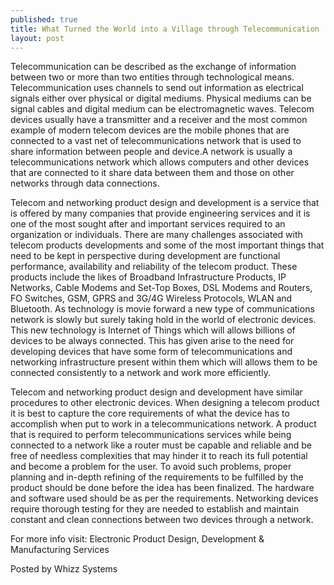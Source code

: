 ```yaml
---
published: true
title: What Turned the World into a Village through Telecommunication
layout: post
---
```

Telecommunication can be described as the exchange of information between two or more than two entities through technological means. Telecommunication uses channels to send out information as electrical signals either over physical or digital mediums. Physical mediums can be signal cables and digital medium can be electromagnetic waves. Telecom devices usually have a transmitter and a receiver and the most common example of modern telecom devices are the mobile phones that are connected to a vast net of telecommunications network that is used to share information between people and device.A network is usually a telecommunications network which allows computers and other devices that are connected to it share data between them and those on other networks through data connections.

Telecom and networking product design and development is a service that is offered by many companies that provide engineering services and it is one of the most sought after and important services required to an organization or individuals. There are many challenges associated with telecom products developments and some of the most important things that need to be kept in perspective during development are functional performance, availability and reliability of the telecom product. These products include the likes of Broadband Infrastructure Products, IP Networks, Cable Modems and Set-Top Boxes, DSL Modems and Routers, FO Switches, GSM, GPRS and 3G/4G Wireless Protocols, WLAN and Bluetooth. As technology is movie forward a new type of communications network is slowly but surely taking hold in the world of electronic devices. This new technology is Internet of Things which will allows billions of devices to be always connected. This has given arise to the need for developing devices that have some form of telecommunications and networking infrastructure present within them which will allows them to be connected consistently to a network and work more efficiently. 

Telecom and networking product design and development have similar procedures to other electronic devices. When designing a telecom product it is best to capture the core requirements of what the device has to accomplish when put to work in a telecommunications network. A product that is required to perform telecommunications services while being connected to a network like a router must be capable and reliable and be free of needless complexities that may hinder it to reach its full potential and become a problem for the user. To avoid such problems, proper planning and in-depth refining of the requirements to be fulfilled by the product should be done before the idea has been finalized. The hardware and software used should be as per the requirements. Networking devices require thorough testing for they are needed to establish and maintain constant and clean connections between two devices through a network.

For more info visit: Electronic Product Design, Development & Manufacturing Services

Posted by Whizz Systems